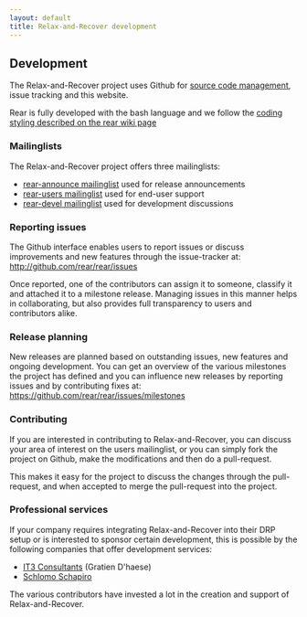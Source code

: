 ```yaml
---
layout: default
title: Relax-and-Recover development
---
```


## Development
The Relax-and-Recover project uses Github for [source code management](https://github.com/rear),
issue tracking and this website.

Rear is fully developed with the bash language and we follow the [coding styling described on the rear wiki page](https://github.com/rear/rear/wiki/Coding-Style)


### Mailinglists
The Relax-and-Recover project offers three mailinglists:

 - [rear-announce mailinglist](http://lists.relax-and-recover.org/mailman/listinfo/rear-announce)
   used for release announcements
 - [rear-users mailinglist](http://lists.relax-and-recover.org/mailman/listinfo/rear-users)
   used for end-user support
 - [rear-devel mailinglist](http://lists.relax-and-recover.org/mailman/listinfo/rear-devel)
   used for development discussions


### Reporting issues
The Github interface enables users to report issues or discuss improvements
and new features through the issue-tracker at:
<http://github.com/rear/rear/issues>

Once reported, one of the contributors can assign it to someone, classify it
and attached it to a milestone release. Managing issues in this manner helps
in collaborating, but also provides full transparency to users and contributors
alike.


### Release planning
New releases are planned based on outstanding issues, new features and ongoing
development. You can get an overview of the various milestones the project has
defined and you can influence new releases by reporting issues and by
contributing fixes at: <https://github.com/rear/rear/issues/milestones>


### Contributing
If you are interested in contributing to Relax-and-Recover, you can discuss
your area of interest on the users mailinglist, or you can simply fork the
project on Github, make the modifications and then do a pull-request.

This makes it easy for the project to discuss the changes through the
pull-request, and when accepted to merge the pull-request into the project.

### Professional services
If your company requires integrating Relax-and-Recover into their DRP setup or
is interested to sponsor certain development, this is possible by the following
companies that offer development services:

 - [IT3 Consultants](http://www.it3.be/) (Gratien D'haese)
 - [Schlomo Schapiro](http://consulting.schlomo.schapiro.org/)

The various contributors have invested a lot in the creation and support
of Relax-and-Recover.
